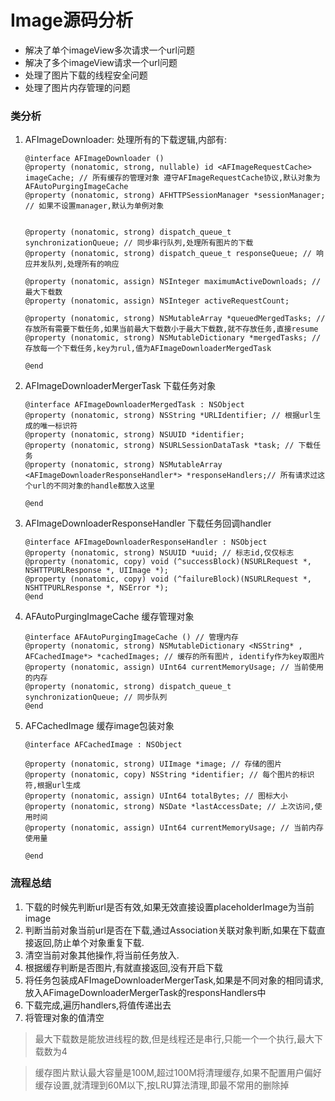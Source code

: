 # Image源码分析

- 解决了单个imageView多次请求一个url问题
- 解决了多个imageView请求一个url问题
- 处理了图片下载的线程安全问题
- 处理了图片内存管理的问题

### 类分析
1. AFImageDownloader: 处理所有的下载逻辑,内部有:
	```
	@interface AFImageDownloader () 
	@property (nonatomic, strong, nullable) id <AFImageRequestCache> imageCache; // 所有缓存的管理对象 遵守AFImageRequestCache协议,默认对象为AFAutoPurgingImageCache
	@property (nonatomic, strong) AFHTTPSessionManager *sessionManager; // 如果不设置manager,默认为单例对象


	@property (nonatomic, strong) dispatch_queue_t synchronizationQueue; // 同步串行队列,处理所有图片的下载
	@property (nonatomic, strong) dispatch_queue_t responseQueue; // 响应并发队列,处理所有的响应

	@property (nonatomic, assign) NSInteger maximumActiveDownloads; // 最大下载数
	@property (nonatomic, assign) NSInteger activeRequestCount; 

	@property (nonatomic, strong) NSMutableArray *queuedMergedTasks; // 存放所有需要下载任务,如果当前最大下载数小于最大下载数,就不存放任务,直接resume
	@property (nonatomic, strong) NSMutableDictionary *mergedTasks; // 存放每一个下载任务,key为rul,值为AFImageDownloaderMergedTask

	@end
	```
2. AFImageDownloaderMergerTask 下载任务对象
	```
	@interface AFImageDownloaderMergedTask : NSObject
	@property (nonatomic, strong) NSString *URLIdentifier; // 根据url生成的唯一标识符
	@property (nonatomic, strong) NSUUID *identifier;
	@property (nonatomic, strong) NSURLSessionDataTask *task; // 下载任务
	@property (nonatomic, strong) NSMutableArray <AFImageDownloaderResponseHandler*> *responseHandlers;// 所有请求过这个url的不同对象的handle都放入这里

	@end

	```
3. AFImageDownloaderResponseHandler 下载任务回调handler
	```
	@interface AFImageDownloaderResponseHandler : NSObject
	@property (nonatomic, strong) NSUUID *uuid; // 标志id,仅仅标志
	@property (nonatomic, copy) void (^successBlock)(NSURLRequest *, NSHTTPURLResponse *, UIImage *);
	@property (nonatomic, copy) void (^failureBlock)(NSURLRequest *, NSHTTPURLResponse *, NSError *);
	@end
	```
4. AFAutoPurgingImageCache 缓存管理对象
	```
	@interface AFAutoPurgingImageCache () // 管理内存
	@property (nonatomic, strong) NSMutableDictionary <NSString* , AFCachedImage*> *cachedImages; // 缓存的所有图片, identify作为key取图片
	@property (nonatomic, assign) UInt64 currentMemoryUsage; // 当前使用的内存
	@property (nonatomic, strong) dispatch_queue_t synchronizationQueue; // 同步队列
	@end

	```
5. AFCachedImage 缓存image包装对象 
	```
	@interface AFCachedImage : NSObject

	@property (nonatomic, strong) UIImage *image; // 存储的图片
	@property (nonatomic, copy) NSString *identifier; // 每个图片的标识符,根据url生成
	@property (nonatomic, assign) UInt64 totalBytes; // 图标大小
	@property (nonatomic, strong) NSDate *lastAccessDate; // 上次访问,使用时间
	@property (nonatomic, assign) UInt64 currentMemoryUsage; // 当前内存使用量

	@end

	```

### 流程总结

1. 下载的时候先判断url是否有效,如果无效直接设置placeholderImage为当前image
2. 判断当前对象当前url是否在下载,通过Association关联对象判断,如果在下载直接返回,防止单个对象重复下载.
3. 清空当前对象其他操作,将当前任务放入.
4. 根据缓存判断是否图片,有就直接返回,没有开启下载
5. 将任务包装成AFImageDownloaderMergerTask,如果是不同对象的相同请求,放入AFimageDownloaderMergerTask的responsHandlers中
6. 下载完成,遍历handlers,将值传递出去
7. 将管理对象的值清空


> 最大下载数是能放进线程的数,但是线程还是串行,只能一个一个执行,最大下载数为4

> 缓存图片默认最大容量是100M,超过100M将清理缓存,如果不配置用户偏好缓存设置,就清理到60M以下,按LRU算法清理,即最不常用的删除掉
